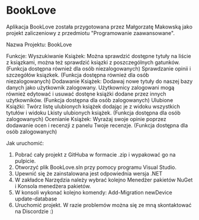 # BookLove
Aplikacja BookLove została przygotowana przez Małgorzatę Makowską jako projekt zaliczeniowy z przedmiotu "Programowanie zaawansowane".

Nazwa Projektu: BookLove

Funkcje:
Wyszukiwanie Książek: Można sprawdzić dostępne tytuły na liście z ksiązkami, można też sprawdzić ksiązki z poszczególnych gatunków. (Funkcja dostępna również dla osób niezalogowanych)
Sprawdzanie opinii i szczegółów ksiązkek. (Funkcja dostępna również dla osób niezalogowanych)
Dodawanie Książek: Dodawaj nowe tytuły do naszej bazy danych jako użytkownik zalogowany. Użytkownicy zalogowani mogą również edytować i usuwać dostęne książki dodane przez innych użytkowników. (Funkcja dostępna dla osób zalogowanych)
Ulubione Książki: Twórz listę ulubionych książek dodając je z widoku wszystkich tytułów i widoku Lkisty ulubionych książek. (Funkcja dostępna dla osób zalogowanych)
Ocenianie Książek: Wyrażaj swoje opinie poprzez dodawanie ocen i recenzji z panelu Twoje recenzje. (Funkcja dostępna dla osób zalogowanych)

Jak uruchomić:
1. Pobrać cały projekt z GitHuba w formacie .zip i wypakować go na pulpicie.
2. Otworzyć plik BookLove.sln przy pomocy programu Visual Studio.
3. Upewnić się że zainstalowana jest odpowiednia wersja .NET
4. W zakładce Narzędzia należy wybrać kolejno Menedżer pakietów NuGet i Konsola menedżera pakietów. 
5. W konsoli wykonać kolejno komendy: 
    Add-Migration newDevice
    update-database
6. Uruchomić projekt. W razie problemów można się ze mną skontaktować na Discordzie :)
